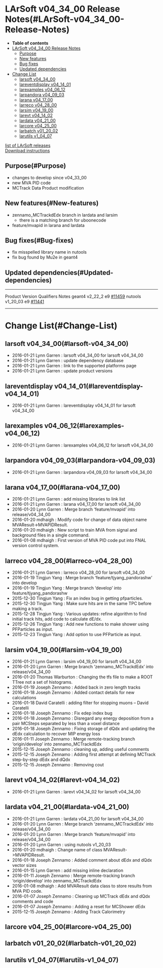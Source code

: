 LArSoft v04\_34\_00 Release Notes(#LArSoft-v04_34_00-Release-Notes)
======================================================================

-   **Table of contents**
-   [LArSoft v04\_34\_00 Release Notes](#LArSoft-v04_34_00-Release-Notes)
    -   [Purpose](#Purpose)
    -   [New features](#New-features)
    -   [Bug fixes](#Bug-fixes)
    -   [Updated dependencies](#Updated-dependencies)
-   [Change List](#Change-List)
    -   [larsoft v04\_34\_00](#larsoft-v04_34_00)
    -   [lareventdisplay v04\_14\_01](#lareventdisplay-v04_14_01)
    -   [larexamples v04\_06\_12](#larexamples-v04_06_12)
    -   [larpandora v04\_09\_03](#larpandora-v04_09_03)
    -   [larana v04\_17\_00](#larana-v04_17_00)
    -   [larreco v04\_28\_00](#larreco-v04_28_00)
    -   [larsim v04\_19\_00](#larsim-v04_19_00)
    -   [larevt v04\_14\_02](#larevt-v04_14_02)
    -   [lardata v04\_21\_00](#lardata-v04_21_00)
    -   [larcore v04\_25\_00](#larcore-v04_25_00)
    -   [larbatch v01\_20\_02](#larbatch-v01_20_02)
    -   [larutils v1\_04\_07](#larutils-v1_04_07)

[list of LArSoft releases](LArSoft_release_list)\
[Download instructions](http://scisoft.fnal.gov/scisoft/bundles/larsoft/v04_34_00/larsoft-v04_34_00.html)

Purpose(#Purpose)
--------------------

-   changes to develop since v04\_33\_00
-   new MVA PID code
-   MCTrack Data Product modification

New features(#New-features)
------------------------------

-   zennamo\_MCTrackdEdx branch in lardata and larsim
    -   there is a matching branch for uboonecode
-   feature/mvapid in larana and lardata

Bug fixes(#Bug-fixes)
------------------------

-   fix misspelled library name in nutools
-   fix bug found by Mu2e in geant4

Updated dependencies(#Updated-dependencies)
----------------------------------------------

  --------- ------------ ------------ ----------------------------------------------------------------------------------
  Product   Version      Qualifiers   Notes
  geant4    v2\_22\_2    e9           [\#11459](/redmine/issues/11459 "Support: request geant4 v4_9_6_p04d  (Closed)")
  nutools   v1\_20\_03   e9           [\#11441](/redmine/issues/11441 "Bug: misnamed library (Closed)")
  --------- ------------ ------------ ----------------------------------------------------------------------------------

Change List(#Change-List)
============================

larsoft v04\_34\_00(#larsoft-v04_34_00)
------------------------------------------

-   2016-01-21 Lynn Garren : larsoft v04\_34\_00 for larsoft v04\_34\_00
-   2016-01-21 Lynn Garren : update dependency database
-   2016-01-21 Lynn Garren : link to the supported platforms page
-   2016-01-21 Lynn Garren : update product versions

lareventdisplay v04\_14\_01(#lareventdisplay-v04_14_01)
----------------------------------------------------------

-   2016-01-21 Lynn Garren : lareventdisplay v04\_14\_01 for larsoft v04\_34\_00

larexamples v04\_06\_12(#larexamples-v04_06_12)
--------------------------------------------------

-   2016-01-21 Lynn Garren : larexamples v04\_06\_12 for larsoft v04\_34\_00

larpandora v04\_09\_03(#larpandora-v04_09_03)
------------------------------------------------

-   2016-01-21 Lynn Garren : larpandora v04\_09\_03 for larsoft v04\_34\_00

larana v04\_17\_00(#larana-v04_17_00)
----------------------------------------

-   2016-01-21 Lynn Garren : add missing libraries to link list
-   2016-01-21 Lynn Garren : larana v04\_17\_00 for larsoft v04\_34\_00
-   2016-01-20 Lynn Garren : Merge branch ‘feature/mvapid’ into release/v04\_34\_00
-   2016-01-20 mdhaigh : Modify code for change of data object name MVAResult-\>MVAPIDResult.
-   2016-01-20 mdhaigh : New script to train MVA from signal and background files in a single command.
-   2016-01-08 mdhaigh : First version of MVA PID code put into FNAL version control system.

larreco v04\_28\_00(#larreco-v04_28_00)
------------------------------------------

-   2016-01-21 Lynn Garren : larreco v04\_28\_00 for larsoft v04\_34\_00
-   2016-01-19 Tingjun Yang : Merge branch ‘feature/tjyang\_pandorashw’ into develop
-   2016-01-19 Tingjun Yang : Merge branch ‘develop’ into feature/tjyang\_pandorashw
-   2015-12-30 Tingjun Yang : Fix an index bug in getting pfparticles.
-   2015-12-30 Tingjun Yang : Make sure hits are in the same TPC before making a track.
-   2015-12-28 Tingjun Yang : Various updates: refine algorithm to find initial track hits, add code to calculate dE/dx.
-   2015-12-26 Tingjun Yang : Add new functions to make shower using PFParticles as input.
-   2015-12-23 Tingjun Yang : Add option to use PFParticle as input.

larsim v04\_19\_00(#larsim-v04_19_00)
----------------------------------------

-   2016-01-21 Lynn Garren : larsim v04\_19\_00 for larsoft v04\_34\_00
-   2016-01-20 Lynn Garren : Merge branch ‘zennamo\_MCTrackdEdx’ into release/v04\_34\_00
-   2016-01-20 Thomas Warburton : Changing the tfs file to make a ROOT TTree not a set of histograms.
-   2016-01-19 Joseph Zennamo : Added back in zero length tracks
-   2016-01-18 Joseph Zennamo : Added contact details for new calculations
-   2016-01-18 David Caratelli : adding filter for stopping muons – David Caratelli
-   2016-01-18 Joseph Zennamo : Fix edep index bug
-   2016-01-18 Joseph Zennamo : Disregard any energy deposition from a pair MCSteps separated by less than a voxel distance
-   2016-01-18 Joseph Zennamo : Fixing storage of dQdx and updating the dEdx calculation to recover MIP energy loss
-   2016-01-11 Joseph Zennamo : Merge remote-tracking branch ‘origin/develop’ into zennamo\_MCTrackdEdx
-   2015-12-15 Joseph Zennamo : cleaning up, adding useful comments
-   2015-12-15 Joseph Zennamo : Adding first attempt at defining MCTrack step-by-step dEdx and dQdx
-   2015-12-15 Joseph Zennamo : Removing cout

larevt v04\_14\_02(#larevt-v04_14_02)
----------------------------------------

-   2016-01-21 Lynn Garren : larevt v04\_14\_02 for larsoft v04\_34\_00

lardata v04\_21\_00(#lardata-v04_21_00)
------------------------------------------

-   2016-01-21 Lynn Garren : lardata v04\_21\_00 for larsoft v04\_34\_00
-   2016-01-20 Lynn Garren : Merge branch ‘zennamo\_MCTrackdEdx’ into release/v04\_34\_00
-   2016-01-20 Lynn Garren : Merge branch ‘feature/mvapid’ into release/v04\_34\_00
-   2016-01-20 Lynn Garren : using nutools v1\_20\_03
-   2016-01-20 mdhaigh : Change name of class MVAResult-\>MVAPIDResult.
-   2016-01-18 Joseph Zennamo : Added comment about dEdx and dQdx vector sizes
-   2016-01-15 Lynn Garren : add missing inline declaration
-   2016-01-11 Joseph Zennamo : Merge remote-tracking branch ‘origin/develop’ into zennamo\_MCTrackdEdx
-   2016-01-08 mdhaigh : Add MVAResult data class to store results from MVA PID code.
-   2016-01-07 Joseph Zennamo : Cleaning up MCTrack dEdx and dQdx comments and code
-   2016-01-07 Joseph Zennamo : Adding a reset for MCShower dEdx
-   2015-12-15 Joseph Zennamo : Adding Track Calorimetry

larcore v04\_25\_00(#larcore-v04_25_00)
------------------------------------------

larbatch v01\_20\_02(#larbatch-v01_20_02)
--------------------------------------------

larutils v1\_04\_07(#larutils-v1_04_07)
------------------------------------------
